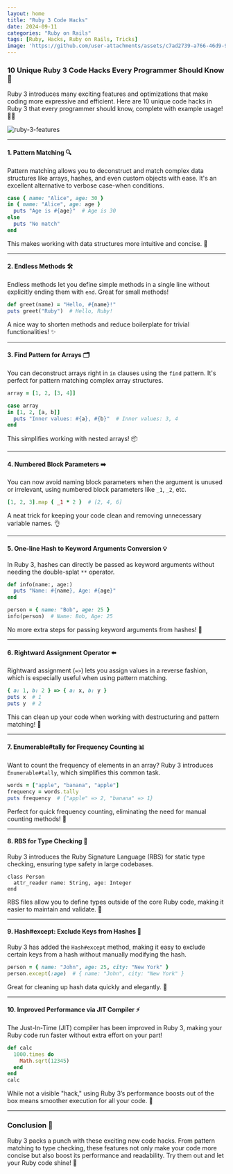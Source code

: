 ```yaml
---
layout: home
title: "Ruby 3 Code Hacks"
date: 2024-09-11
categories: "Ruby on Rails"
tags: [Ruby, Hacks, Ruby on Rails, Tricks]
image: 'https://github.com/user-attachments/assets/c7ad2739-a766-46d9-90a1-5efc8e826c7d'
---
```


### 10 Unique Ruby 3 Code Hacks Every Programmer Should Know 🚀

Ruby 3 introduces many exciting features and optimizations that make coding more expressive and efficient. Here are 10 unique code hacks in Ruby 3 that every programmer should know, complete with example usage! 🧑‍💻

![ruby-3-features](https://github.com/user-attachments/assets/c7ad2739-a766-46d9-90a1-5efc8e826c7d)

---

#### 1. **Pattern Matching 🔍**

Pattern matching allows you to deconstruct and match complex data structures like arrays, hashes, and even custom objects with ease. It's an excellent alternative to verbose case-when conditions.

```ruby
case { name: "Alice", age: 30 }
in { name: "Alice", age: age }
  puts "Age is #{age}"  # Age is 30
else
  puts "No match"
end
```

This makes working with data structures more intuitive and concise. 🌟

---

#### 2. **Endless Methods 🛠️**

Endless methods let you define simple methods in a single line without explicitly ending them with `end`. Great for small methods!

```ruby
def greet(name) = "Hello, #{name}!"
puts greet("Ruby")  # Hello, Ruby!
```

A nice way to shorten methods and reduce boilerplate for trivial functionalities! ✨

---

#### 3. **Find Pattern for Arrays 🗂️**

You can deconstruct arrays right in `in` clauses using the `find` pattern. It's perfect for pattern matching complex array structures.

```ruby
array = [1, 2, [3, 4]]

case array
in [1, 2, [a, b]]
  puts "Inner values: #{a}, #{b}"  # Inner values: 3, 4
end
```

This simplifies working with nested arrays! 📦

---

#### 4. **Numbered Block Parameters ➡️**

You can now avoid naming block parameters when the argument is unused or irrelevant, using numbered block parameters like `_1`, `_2`, etc.

```ruby
[1, 2, 3].map { _1 * 2 }  # [2, 4, 6]
```

A neat trick for keeping your code clean and removing unnecessary variable names. 👌

---

#### 5. **One-line Hash to Keyword Arguments Conversion 💡**

In Ruby 3, hashes can directly be passed as keyword arguments without needing the double-splat `**` operator.

```ruby
def info(name:, age:)
  puts "Name: #{name}, Age: #{age}"
end

person = { name: "Bob", age: 25 }
info(person)  # Name: Bob, Age: 25
```

No more extra steps for passing keyword arguments from hashes! 🎯

---

#### 6. **Rightward Assignment Operator ⬅️**

Rightward assignment (`=>`) lets you assign values in a reverse fashion, which is especially useful when using pattern matching.

```ruby
{ a: 1, b: 2 } => { a: x, b: y }
puts x  # 1
puts y  # 2
```

This can clean up your code when working with destructuring and pattern matching! 🧩

---

#### 7. **Enumerable#tally for Frequency Counting 📊**

Want to count the frequency of elements in an array? Ruby 3 introduces `Enumerable#tally`, which simplifies this common task.

```ruby
words = ["apple", "banana", "apple"]
frequency = words.tally
puts frequency  # {"apple" => 2, "banana" => 1}
```

Perfect for quick frequency counting, eliminating the need for manual counting methods! 🔢

---

#### 8. **RBS for Type Checking 📝**

Ruby 3 introduces the Ruby Signature Language (RBS) for static type checking, ensuring type safety in large codebases.

```rbs
class Person
  attr_reader name: String, age: Integer
end
```

RBS files allow you to define types outside of the core Ruby code, making it easier to maintain and validate. 🎯

---

#### 9. **Hash#except: Exclude Keys from Hashes 🚪**

Ruby 3 has added the `Hash#except` method, making it easy to exclude certain keys from a hash without manually modifying the hash.

```ruby
person = { name: "John", age: 25, city: "New York" }
person.except(:age)  # { name: "John", city: "New York" }
```

Great for cleaning up hash data quickly and elegantly. 🧹

---

#### 10. **Improved Performance via JIT Compiler ⚡**

The Just-In-Time (JIT) compiler has been improved in Ruby 3, making your Ruby code run faster without extra effort on your part!

```ruby
def calc
  1000.times do
    Math.sqrt(12345)
  end
end
calc
```

While not a visible "hack," using Ruby 3’s performance boosts out of the box means smoother execution for all your code. 🚀

---

### Conclusion 🎉

Ruby 3 packs a punch with these exciting new code hacks. From pattern matching to type checking, these features not only make your code more concise but also boost its performance and readability. Try them out and let your Ruby code shine! 💎
